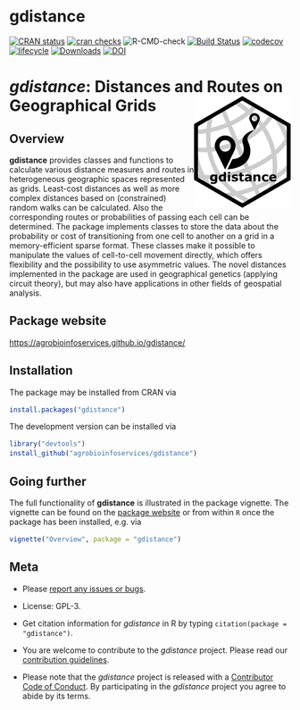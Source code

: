 gdistance
============

<!-- badges: start -->
[![CRAN status](https://www.r-pkg.org/badges/version/gdistance)](https://cran.r-project.org/package=gdistance) 
[![cran checks](https://cranchecks.info/badges/worst/gdistance)](https://cran.r-project.org/web/checks/check_results_gdistance.html)
![R-CMD-check](https://github.com/agrobioinfoservices/gdistance/workflows/R-CMD-check/badge.svg)
[![Build Status](https://travis-ci.org/agrobioinfoservices/gdistance.svg?branch=master)](https://travis-ci.org/agrobioinfoservices/gdistance) 
[![codecov](https://codecov.io/gh/agrobioinfoservices/gdistance/master.svg)](https://codecov.io/github/agrobioinfoservices/gdistance?branch=master)
[![lifecycle](https://img.shields.io/badge/lifecycle-stable-brightgreen.svg)](https://www.tidyverse.org/lifecycle/#stable)
[![Downloads](https://cranlogs.r-pkg.org/badges/gdistance)](https://cran.r-project.org/package=gdistance) 
[![DOI](https://img.shields.io/badge/JSS-%0910.18637%2Fjss.v076.i13-blue.svg)](http://dx.doi.org/10.18637/jss.v076.i13)
<!-- badges: end -->

# *gdistance*: Distances and Routes on Geographical Grids <img align="right" src="man/figures/logo.png">

## Overview

**gdistance** provides classes and functions to calculate various distance measures and routes in heterogeneous geographic spaces represented as grids. Least-cost distances as well as more complex distances based on (constrained) random walks can be calculated. Also the corresponding routes or probabilities of passing each cell can be determined. The package implements classes to store the data about the probability or cost of transitioning from one cell to another on a grid in a memory-efficient sparse format. These classes make it possible to manipulate the values of cell-to-cell movement directly, which offers flexibility and the possibility to use asymmetric values. The novel distances implemented in the package are used in geographical genetics (applying circuit theory), but may also have applications in other fields of geospatial analysis.

## Package website

<https://agrobioinfoservices.github.io/gdistance/>

## Installation

The package may be installed from CRAN via

``` r
install.packages("gdistance")
```

The development version can be installed via

``` r
library("devtools")
install_github("agrobioinfoservices/gdistance")
```

## Going further

The full functionality of **gdistance** is illustrated in the package vignette. The vignette can be found on the [package website](https://agrobioinfoservices.github.io/gdistance/) or from within `R` once the package has been installed, e.g. via

``` r
vignette("Overview", package = "gdistance")
```

## Meta

  - Please [report any issues or bugs](https://github.com/agrobioinfoservices/gdistance/issues).

  - License: GPL-3.

  - Get citation information for *gdistance* in R by typing `citation(package = "gdistance")`.

  - You are welcome to contribute to the *gdistance* project. Please read our [contribution guidelines](CONTRIBUTING.md).

  - Please note that the *gdistance* project is released with a [Contributor Code of Conduct](CODE_OF_CONDUCT.md). By participating in the *gdistance* project you agree to abide by its terms.
